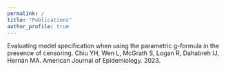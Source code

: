 ```yaml
---
permalink: /
title: "Publications"
author_profile: true
---
```


Evaluating model specification when using the parametric g-formula in the presence of censoring. 
Chiu YH, Wen L, McGrath S, Logan R, Dahabreh IJ, Hernán MA. American Journal of Epidemiology. 2023.    
